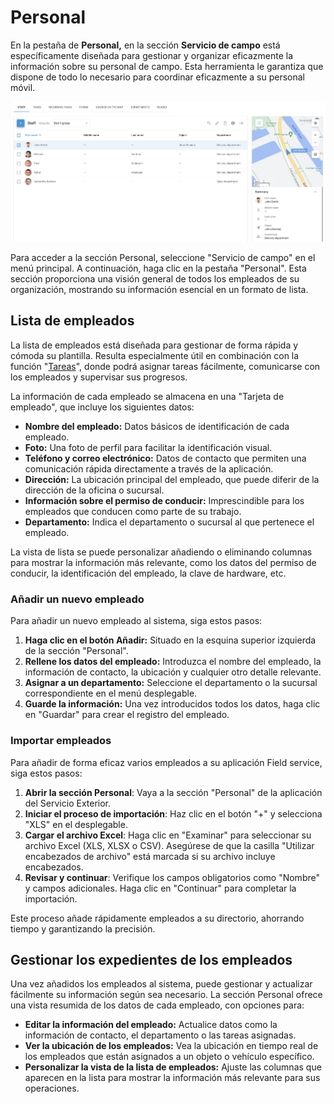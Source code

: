 # Personal

En la pestaña de **Personal,** en la sección **Servicio de campo** está específicamente diseñada para gestionar y organizar eficazmente la información sobre su personal de campo. Esta herramienta le garantiza que dispone de todo lo necesario para coordinar eficazmente a su personal móvil.

![image-20240816-171918.png](../../gua-del-usuario/servicio-de-campo/attachments/image-20240816-171918.png)

Para acceder a la sección Personal, seleccione "Servicio de campo" en el menú principal. A continuación, haga clic en la pestaña "Personal". Esta sección proporciona una visión general de todos los empleados de su organización, mostrando su información esencial en un formato de lista.

## Lista de empleados

La lista de empleados está diseñada para gestionar de forma rápida y cómoda su plantilla. Resulta especialmente útil en combinación con la función "[Tareas](tareas.md)", donde podrá asignar tareas fácilmente, comunicarse con los empleados y supervisar sus progresos.

La información de cada empleado se almacena en una "Tarjeta de empleado", que incluye los siguientes datos:

* **Nombre del empleado:** Datos básicos de identificación de cada empleado.
* **Foto:** Una foto de perfil para facilitar la identificación visual.
* **Teléfono y correo electrónico:** Datos de contacto que permiten una comunicación rápida directamente a través de la aplicación.
* **Dirección:** La ubicación principal del empleado, que puede diferir de la dirección de la oficina o sucursal.
* **Información sobre el permiso de conducir:** Imprescindible para los empleados que conducen como parte de su trabajo.
* **Departamento:** Indica el departamento o sucursal al que pertenece el empleado.

La vista de lista se puede personalizar añadiendo o eliminando columnas para mostrar la información más relevante, como los datos del permiso de conducir, la identificación del empleado, la clave de hardware, etc.

### Añadir un nuevo empleado

Para añadir un nuevo empleado al sistema, siga estos pasos:

1. **Haga clic en el botón Añadir:** Situado en la esquina superior izquierda de la sección "Personal".
2. **Rellene los datos del empleado:** Introduzca el nombre del empleado, la información de contacto, la ubicación y cualquier otro detalle relevante.
3. **Asignar a un departamento:** Seleccione el departamento o la sucursal correspondiente en el menú desplegable.
4. **Guarde la información:** Una vez introducidos todos los datos, haga clic en "Guardar" para crear el registro del empleado.

### Importar empleados

Para añadir de forma eficaz varios empleados a su aplicación Field service, siga estos pasos:

1. **Abrir la sección Personal**: Vaya a la sección "Personal" de la aplicación del Servicio Exterior.
2. **Iniciar el proceso de importación**: Haz clic en el botón "+" y selecciona "XLS" en el desplegable.
3. **Cargar el archivo Excel**: Haga clic en "Examinar" para seleccionar su archivo Excel (XLS, XLSX o CSV). Asegúrese de que la casilla "Utilizar encabezados de archivo" está marcada si su archivo incluye encabezados.
4. **Revisar y continuar**: Verifique los campos obligatorios como "Nombre" y campos adicionales. Haga clic en "Continuar" para completar la importación.

Este proceso añade rápidamente empleados a su directorio, ahorrando tiempo y garantizando la precisión.

## Gestionar los expedientes de los empleados

Una vez añadidos los empleados al sistema, puede gestionar y actualizar fácilmente su información según sea necesario. La sección Personal ofrece una vista resumida de los datos de cada empleado, con opciones para:

* **Editar la información del empleado:** Actualice datos como la información de contacto, el departamento o las tareas asignadas.
* **Ver la ubicación de los empleados:** Vea la ubicación en tiempo real de los empleados que están asignados a un objeto o vehículo específico.
* **Personalizar la vista de la lista de empleados:** Ajuste las columnas que aparecen en la lista para mostrar la información más relevante para sus operaciones.
